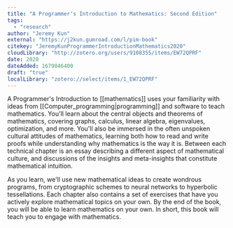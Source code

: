```yaml
---
title: "A Programmer's Introduction to Mathematics: Second Edition"
tags:
  - "research"
author: "Jeremy Kun"
external: "https://j2kun.gumroad.com/l/pim-book"
citekey: "JeremyKunProgrammerIntroductionMathematics2020"
cloudLibrary: "http://zotero.org/users/9108355/items/EW72QPRF"
date: 2020
dateAdded: 1679846400
draft: "true"
localLibrary: "zotero://select/items/1_EW72QPRF"
---
```


A Programmer's Introduction to [[mathematics]] uses your
familiarity with ideas from [[Computer_programming|programming]]
and software to teach mathematics. You'll learn about the central objects and
theorems of mathematics, covering graphs, calculus, linear algebra, eigenvalues,
optimization, and more. You'll also be immersed in the often unspoken cultural
attitudes of mathematics, learning both how to read and write proofs while
understanding why mathematics is the way it is. Between each technical chapter
is an essay describing a different aspect of mathematical culture, and
discussions of the insights and meta-insights that constitute mathematical
intuition.

As you learn, we'll use new mathematical ideas to create wondrous programs, from
cryptographic schemes to neural networks to hyperbolic tessellations. Each
chapter also contains a set of exercises that have you actively explore
mathematical topics on your own. By the end of the book, you will be able to
learn mathematics on your own. In short, this book will teach you to engage with
mathematics.
